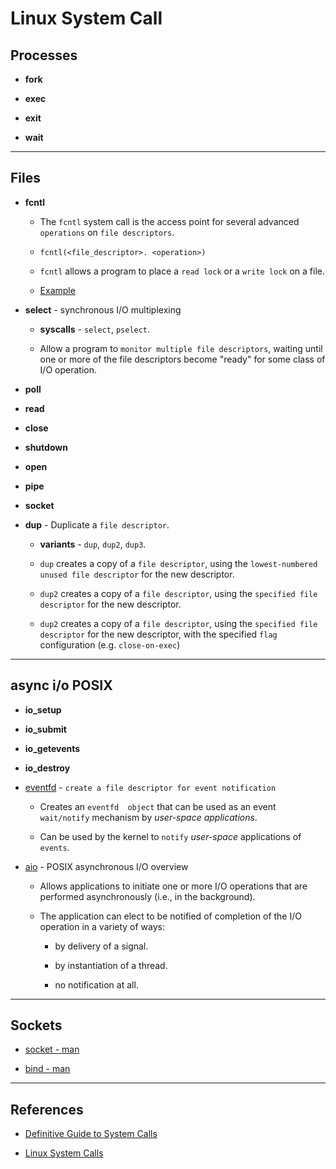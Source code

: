 # Linux System Call

## Processes

* __fork__

* __exec__

* __exit__

* __wait__


---

## Files

* __fcntl__

    * The `fcntl` system call is the access point for several advanced `operations` on `file descriptors`. 

    * `fcntl(<file_descriptor>. <operation>)`

    * `fcntl` allows a program to place a `read lock` or a `write lock` on a file.

    * [Example](https://www.informit.com/articles/article.aspx?p=23618&seqNum=4)

* __select__ - synchronous I/O multiplexing

    * __syscalls__ - `select`, `pselect`.

    * Allow a program to `monitor multiple file descriptors`, waiting until one or more of the file descriptors become "ready" for some class of I/O operation.

* __poll__

* __read__

* __close__

* __shutdown__

* __open__

* __pipe__

* __socket__

* __dup__ - Duplicate a `file descriptor`.

    * __variants__ - `dup`, `dup2`, `dup3`.

    * `dup` creates a copy of a `file descriptor`, using the `lowest-numbered unused file descriptor` for the new descriptor.

    * `dup2` creates a copy of a `file descriptor`, using the `specified file descriptor` for the new descriptor.

    * `dup2` creates a copy of a `file descriptor`, using the `specified file descriptor` for the new descriptor, with the specified `flag` configuration (e.g. `close-on-exec`)

---

## async i/o POSIX

* __io_setup__ 

* __io_submit__ 

* __io_getevents__ 

* __io_destroy__

* [eventfd](https://man7.org/linux/man-pages/man2/eventfd.2.html) - `create a file descriptor for event notification`

    * Creates  an  `eventfd  object` that can be used as an event `wait/notify` mechanism by _user-space applications_.

    * Can be used by the kernel to `notify` _user-space_ applications of `events`.

* [aio](https://linux.die.net/man/7/aio) - POSIX asynchronous I/O overview

    * Allows applications to initiate one or more I/O operations that are performed asynchronously (i.e., in the background). 
    
    * The application can elect to be notified of completion of the I/O operation in a variety of ways: 
    
        * by delivery of a signal.
        
        * by instantiation of a thread.
        
        * no notification at all. 

---

## Sockets

* [socket - man](https://man7.org/linux/man-pages/man7/socket.7.html)

* [bind - man](https://man7.org/linux/man-pages/man2/bind.2.html)

---

## References

* [Definitive Guide to System Calls](https://blog.packagecloud.io/eng/2016/04/05/the-definitive-guide-to-linux-system-calls)

* [Linux System Calls](https://blog.rchapman.org/posts/Linux_System_Call_Table_for_x86_64/)